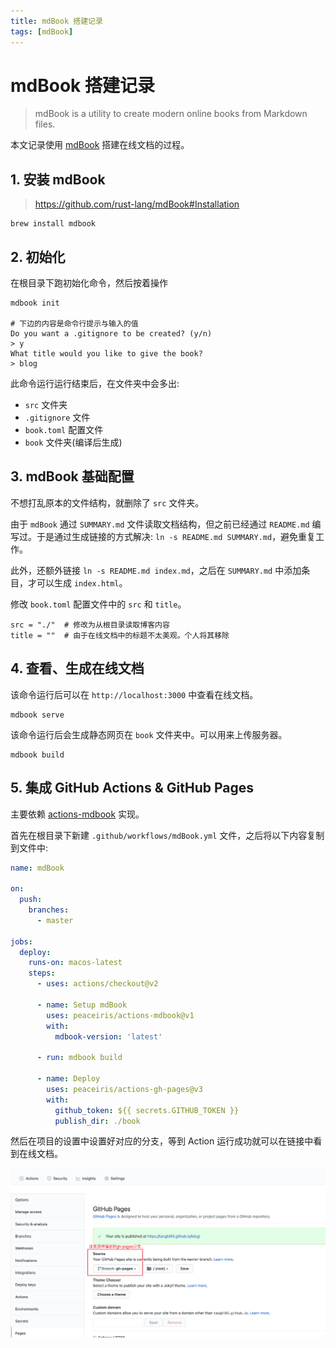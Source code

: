 ```yaml
---
title: mdBook 搭建记录
tags: [mdBook]
---
```


# mdBook 搭建记录

> mdBook is a utility to create modern online books from Markdown files.

本文记录使用 [mdBook](https://github.com/rust-lang/mdBook) 搭建在线文档的过程。

## 1. 安装 mdBook

> https://github.com/rust-lang/mdBook#Installation

```
brew install mdbook
```

## 2. 初始化

在根目录下跑初始化命令，然后按着操作

```shell
mdbook init 

# 下边的内容是命令行提示与输入的值
Do you want a .gitignore to be created? (y/n)
> y
What title would you like to give the book? 
> blog
```

此命令运行运行结束后，在文件夹中会多出: 

- `src` 文件夹
- `.gitignore` 文件
- `book.toml` 配置文件
- `book` 文件夹(编译后生成)

## 3. mdBook 基础配置

不想打乱原本的文件结构，就删除了 `src` 文件夹。

由于 `mdBook` 通过 `SUMMARY.md` 文件读取文档结构，但之前已经通过 `README.md` 编写过。于是通过生成链接的方式解决: `ln -s README.md SUMMARY.md`，避免重复工作。

此外，还额外链接 `ln -s README.md index.md`，之后在 `SUMMARY.md` 中添加条目，才可以生成 `index.html`。

修改 `book.toml` 配置文件中的 `src` 和 `title`。

```shell
src = "./"  # 修改为从根目录读取博客内容
title = ""  # 由于在线文档中的标题不太美观。个人将其移除
```

## 4. 查看、生成在线文档

该命令运行后可以在 `http://localhost:3000` 中查看在线文档。

```shell
mdbook serve
```

该命令运行后会生成静态网页在 `book` 文件夹中。可以用来上传服务器。

```shell
mdbook build
```

## 5. 集成 GitHub Actions & GitHub Pages

主要依赖 [actions-mdbook](https://github.com/peaceiris/actions-mdbook#getting-started) 实现。

首先在根目录下新建 `.github/workflows/mdBook.yml` 文件，之后将以下内容复制到文件中:

```yml
name: mdBook

on:
  push:
    branches:
      - master

jobs:
  deploy:
    runs-on: macos-latest
    steps:
      - uses: actions/checkout@v2

      - name: Setup mdBook
        uses: peaceiris/actions-mdbook@v1
        with:
          mdbook-version: 'latest'

      - run: mdbook build

      - name: Deploy
        uses: peaceiris/actions-gh-pages@v3
        with:
          github_token: ${{ secrets.GITHUB_TOKEN }}
          publish_dir: ./book
```

然后在项目的设置中设置好对应的分支，等到 Action 运行成功就可以在链接中看到在线文档。

![GitHub Pages](/images/mdbook-gh-pages.png)

